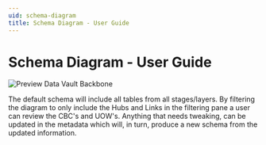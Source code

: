 ```yaml
---
uid: schema-diagram
title: Schema Diagram - User Guide
---
```

# Schema Diagram - User Guide


[//]: # (TODO: Move Backbone to Schema Diagram doc)

![Preview Data Vault Backbone](images/bimlflex-ss-v5-schema-preview-data-vault-backbone.png "Preview Data Vault Backbone")

The default schema will include all tables from all stages/layers. By filtering the diagram to only include the Hubs and Links in the filtering pane a user can review the CBC's and UOW's. Anything that needs tweaking, can be updated in the metadata which will, in turn, produce a new schema from the updated information.